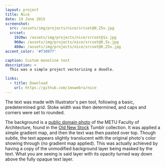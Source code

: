 ```yaml
---
layout: project
title: Nice
date: 19 June 2015
screenshot:
  src: /assets/img/projects/nice/srcset@0,25x.jpg
  srcset:
    1920w: /assets/img/projects/nice/srcset@1x.jpg
    960w: /assets/img/projects/nice/srcset@0,5x.jpg
    480w: /assets/img/projects/nice/srcset@0,25x.jpg
accent_color: '#f3097f'

caption: Custom monoline text
description: >
  This was a simple project vectorizing a doodle.

links:
  - title: Download
    url: https://github.com/imswebra/nice
---
```


The text was made with Illustrator's pen tool, following a basic, predetermined grid. Stoke width was then determined, and caps and corners were set to rounded.

The background is a [public domain photo](https://www.flickr.com/photos/saltonline/14663175778/) of the METU Faculty of Architecture, found in the [Old New Stock](http://nos.twnsnd.co/) Tumblr collection. It was applied a simple gradient map, and then the text was then pasted over top. Though subtle, the text appears slightly translucent with the original photo's color showing through (no gradient map applied). This was actually achieved by having a copy of the unmodified background layer being masked by the text. What you are seeing is said layer with its opacity turned way down above the fully opaque text layer.
